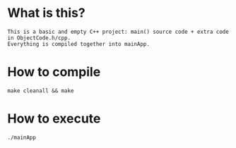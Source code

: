 # What is this?

	This is a basic and empty C++ project: main() source code + extra code in ObjectCode.h/cpp.
	Everything is compiled together into mainApp.

# How to compile

	make cleanall && make

# How to execute

	./mainApp